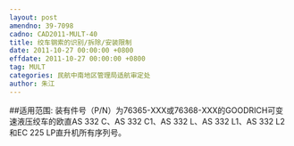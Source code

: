 ```yaml
---
layout: post
amendno: 39-7098
cadno: CAD2011-MULT-40
title: 绞车钢索的识别/拆除/安装限制
date: 2011-10-27 00:00:00 +0800
effdate: 2011-10-27 00:00:00 +0800
tag: MULT
categories: 民航中南地区管理局适航审定处
author: 朱江
---
```


##适用范围:
装有件号（P/N）为76365-XXX或76368-XXX的GOODRICH可变速液压绞车的欧直AS 332 C、AS 332 C1、AS 332 L、AS 332 L1、AS 332 L2和EC 225 LP直升机所有序列号。

